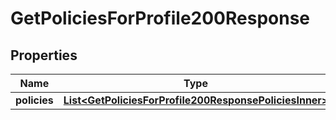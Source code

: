 

# GetPoliciesForProfile200Response


## Properties

| Name | Type | Description | Notes |
|------------ | ------------- | ------------- | -------------|
|**policies** | [**List&lt;GetPoliciesForProfile200ResponsePoliciesInner&gt;**](GetPoliciesForProfile200ResponsePoliciesInner.md) |  |  [optional] |




